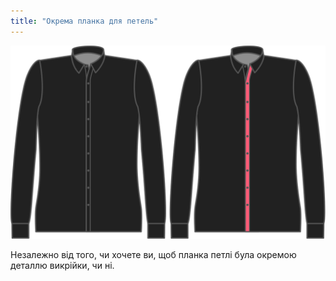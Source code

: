 ```yaml
---
title: "Окрема планка для петель"
---
```


![Окрема планка для петель](separatebuttonholeplacket.svg)

Незалежно від того, чи хочете ви, щоб планка петлі була окремою деталлю викрійки, чи ні.

